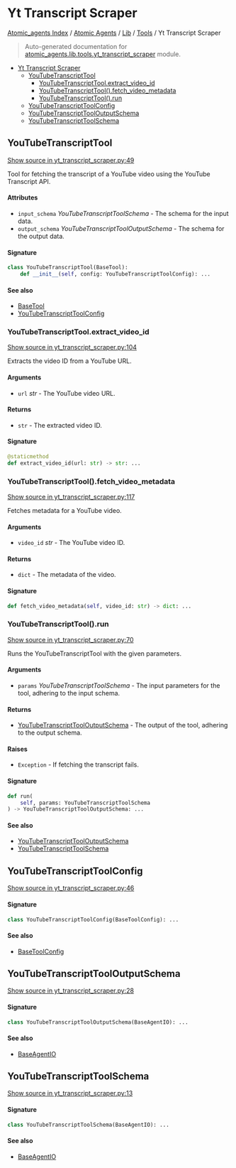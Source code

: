 # Yt Transcript Scraper

[Atomic_agents Index](../../../README.md#atomic_agents-index) / [Atomic Agents](../../index.md#atomic-agents) / [Lib](../index.md#lib) / [Tools](./index.md#tools) / Yt Transcript Scraper

> Auto-generated documentation for [atomic_agents.lib.tools.yt_transcript_scraper](../../../../../atomic_agents/lib/tools/yt_transcript_scraper.py) module.

- [Yt Transcript Scraper](#yt-transcript-scraper)
  - [YouTubeTranscriptTool](#youtubetranscripttool)
    - [YouTubeTranscriptTool.extract_video_id](#youtubetranscripttoolextract_video_id)
    - [YouTubeTranscriptTool().fetch_video_metadata](#youtubetranscripttool()fetch_video_metadata)
    - [YouTubeTranscriptTool().run](#youtubetranscripttool()run)
  - [YouTubeTranscriptToolConfig](#youtubetranscripttoolconfig)
  - [YouTubeTranscriptToolOutputSchema](#youtubetranscripttooloutputschema)
  - [YouTubeTranscriptToolSchema](#youtubetranscripttoolschema)

## YouTubeTranscriptTool

[Show source in yt_transcript_scraper.py:49](../../../../../atomic_agents/lib/tools/yt_transcript_scraper.py#L49)

Tool for fetching the transcript of a YouTube video using the YouTube Transcript API.

#### Attributes

- `input_schema` *YouTubeTranscriptToolSchema* - The schema for the input data.
- `output_schema` *YouTubeTranscriptToolOutputSchema* - The schema for the output data.

#### Signature

```python
class YouTubeTranscriptTool(BaseTool):
    def __init__(self, config: YouTubeTranscriptToolConfig): ...
```

#### See also

- [BaseTool](./base.md#basetool)
- [YouTubeTranscriptToolConfig](#youtubetranscripttoolconfig)

### YouTubeTranscriptTool.extract_video_id

[Show source in yt_transcript_scraper.py:104](../../../../../atomic_agents/lib/tools/yt_transcript_scraper.py#L104)

Extracts the video ID from a YouTube URL.

#### Arguments

- `url` *str* - The YouTube video URL.

#### Returns

- `str` - The extracted video ID.

#### Signature

```python
@staticmethod
def extract_video_id(url: str) -> str: ...
```

### YouTubeTranscriptTool().fetch_video_metadata

[Show source in yt_transcript_scraper.py:117](../../../../../atomic_agents/lib/tools/yt_transcript_scraper.py#L117)

Fetches metadata for a YouTube video.

#### Arguments

- `video_id` *str* - The YouTube video ID.

#### Returns

- `dict` - The metadata of the video.

#### Signature

```python
def fetch_video_metadata(self, video_id: str) -> dict: ...
```

### YouTubeTranscriptTool().run

[Show source in yt_transcript_scraper.py:70](../../../../../atomic_agents/lib/tools/yt_transcript_scraper.py#L70)

Runs the YouTubeTranscriptTool with the given parameters.

#### Arguments

- `params` *YouTubeTranscriptToolSchema* - The input parameters for the tool, adhering to the input schema.

#### Returns

- [YouTubeTranscriptToolOutputSchema](#youtubetranscripttooloutputschema) - The output of the tool, adhering to the output schema.

#### Raises

- `Exception` - If fetching the transcript fails.

#### Signature

```python
def run(
    self, params: YouTubeTranscriptToolSchema
) -> YouTubeTranscriptToolOutputSchema: ...
```

#### See also

- [YouTubeTranscriptToolOutputSchema](#youtubetranscripttooloutputschema)
- [YouTubeTranscriptToolSchema](#youtubetranscripttoolschema)



## YouTubeTranscriptToolConfig

[Show source in yt_transcript_scraper.py:46](../../../../../atomic_agents/lib/tools/yt_transcript_scraper.py#L46)

#### Signature

```python
class YouTubeTranscriptToolConfig(BaseToolConfig): ...
```

#### See also

- [BaseToolConfig](./base.md#basetoolconfig)



## YouTubeTranscriptToolOutputSchema

[Show source in yt_transcript_scraper.py:28](../../../../../atomic_agents/lib/tools/yt_transcript_scraper.py#L28)

#### Signature

```python
class YouTubeTranscriptToolOutputSchema(BaseAgentIO): ...
```

#### See also

- [BaseAgentIO](../../agents/base_agent.md#baseagentio)



## YouTubeTranscriptToolSchema

[Show source in yt_transcript_scraper.py:13](../../../../../atomic_agents/lib/tools/yt_transcript_scraper.py#L13)

#### Signature

```python
class YouTubeTranscriptToolSchema(BaseAgentIO): ...
```

#### See also

- [BaseAgentIO](../../agents/base_agent.md#baseagentio)